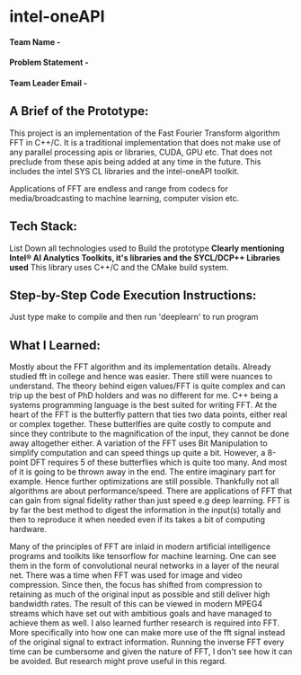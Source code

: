 # intel-oneAPI

#### Team Name -
#### Problem Statement - 
#### Team Leader Email -

## A Brief of the Prototype:
This project is an implementation of the Fast Fourier Transform algorithm FFT in C++/C. It is a traditional implementation that does not make use of any parallel processing 
apis or libraries, CUDA, GPU etc. That does not preclude from these apis being added at any time in the future. This includes the intel SYS CL libraries and the intel-oneAPI
toolkit. 

Applications of FFT are endless and range from codecs for media/broadcasting to machine learning, computer vision etc.  
  
## Tech Stack: 
   List Down all technologies used to Build the prototype **Clearly mentioning Intel® AI Analytics Toolkits, it's libraries and the SYCL/DCP++ Libraries used**
This library uses C++/C and the CMake build system.
   
## Step-by-Step Code Execution Instructions:
Just type make to compile and then run 'deeplearn' to run program
  
## What I Learned:
Mostly about the FFT algorithm and its implementation details. Already studied fft in college and hence was easier. There still were nuances to understand. The theory behind eigen 
values/FFT is quite complex and can trip up the best of PhD holders and was no different for me. C++ being a systems programming language is the best suited for writing 
FFT. 
	At the heart of the FFT is the butterfly pattern that ties two data points, either real or complex together. These butterlfies are quite costly to compute and since 
	they contribute to the magnification of the input, they cannot be done away altogether either. A variation of the FFT uses Bit Manipulation to simplify computation and 
	can speed things up quite a bit. However, a 8-point DFT requires 5 of these butterflies which is quite too many. And most of it is going to be thrown away in the end. The entire 
	imaginary part for example. Hence further optimizations are still possible.
	Thankfully not all algorithms are about performance/speed. There are applications of FFT that can gain from signal fidelity rather than just speed e.g deep learning.
FFT is by far the best method to digest the information in the input(s) totally and then to reproduce it when needed even if its takes a bit of computing hardware.

Many of the principles of FFT are inlaid in modern artificial intelligence programs and toolkits like tensorflow for machine learning. One can see them in the form
of convolutional neural networks in a layer of the neural net. 
There was a time when FFT was used for image and video compression. Since then, the focus has shifted from compression to retaining as much of the original 
input as possible and still deliver high bandwidth rates. The result of this can be viewed in modern MPEG4 streams which have set out with ambitious goals and have
managed to achieve them as well.
	I also learned further research is required into FFT. More specifically into how one can make more use of the fft signal instead of the original signal to 
extract information. Running the inverse FFT every time can be cumbersome and given the nature of FFT, I don't see how it can be avoided. But research might prove
 useful in this regard.

	
	
	
